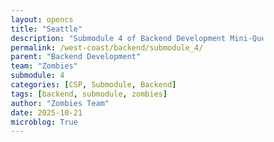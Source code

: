 ```yaml
---
layout: opencs
title: "Seattle"
description: "Submodule 4 of Backend Development Mini-Quest"
permalink: /west-coast/backend/submodule_4/
parent: "Backend Development"
team: "Zombies"
submodule: 4
categories: [CSP, Submodule, Backend]
tags: [backend, submodule, zombies]
author: "Zombies Team"
date: 2025-10-21
microblog: True
---
```



<html lang="en">
<head>
    <meta charset="UTF-8">
    <meta name="viewport" content="width=device-width, initial-scale=1.0">
    <title>Seattle Sports API Explorer</title>
    <style>
        * {
            margin: 0;
            padding: 0;
            box-sizing: border-box;
        }

        body {
            font-family: 'Segoe UI', Tahoma, Geneva, Verdana, sans-serif;
            background: #1a1a2e;
            min-height: 100vh;
            padding: 20px;
            color: #ffffff;
            transition: background-color 0.3s ease;
        }



        .container {
            max-width: 1200px;
            margin: 0 auto;
        }
        
        header {
            text-align: center;
            padding: 30px 0;
            background: #16213e;
            border-radius: 15px;
            margin-bottom: 30px;
            box-shadow: 0 8px 20px rgba(0, 0, 0, 0.3);
        }



        h1 {
            font-size: 2.5em;
            color: #0ea5e9;
            margin-bottom: 10px;
        }

        .subtitle {
            color: #94a3b8;
            font-size: 1.1em;
        }



        .learning-section {
            background: #16213e;
            padding: 25px;
            border-radius: 12px;
            margin-bottom: 20px;
            box-shadow: 0 4px 15px rgba(0, 0, 0, 0.2);
        }



        .learning-section h2 {
            color: #0ea5e9;
            margin-bottom: 15px;
            font-size: 1.8em;
        }

        .learning-section p, .learning-section li {
            color: #e2e8f0;
            line-height: 1.6;
            margin-bottom: 10px;
        }

        .learning-section ul {
            margin-left: 20px;
            margin-top: 10px;
        }

        .code-editor {
            background: #0f172a;
            color: #e2e8f0;
            padding: 20px;
            border-radius: 8px;
            font-family: 'Courier New', monospace;
            margin: 15px 0;
            overflow-x: auto;
            border: 2px solid #0ea5e9;
        }



        .button-group {
            display: flex;
            gap: 10px;
            flex-wrap: wrap;
            margin: 15px 0;
        }

        button {
            background: #0ea5e9;
            color: white;
            border: none;
            padding: 12px 24px;
            border-radius: 8px;
            cursor: pointer;
            font-size: 1em;
            font-weight: bold;
            transition: all 0.3s ease;
        }

        button:hover {
            background: #0284c7;
            transform: translateY(-2px);
        }

        .output {
            background: #0f172a;
            border: 2px solid #0ea5e9;
            border-radius: 8px;
            padding: 20px;
            margin-top: 15px;
            color: #e2e8f0;
            min-height: 100px;
            font-family: monospace;
            white-space: pre-wrap;
        }



        .stadium-grid {
            display: grid;
            grid-template-columns: repeat(auto-fit, minmax(280px, 1fr));
            gap: 20px;
            margin-top: 20px;
        }

        .stadium-card {
            background: #1e293b;
            padding: 20px;
            border-radius: 12px;
            cursor: pointer;
            transition: all 0.3s ease;
            border: 2px solid #334155;
        }



        .stadium-card:hover {
            transform: translateY(-5px);
            border-color: #0ea5e9;
        }

        .stadium-card h3 {
            color: #0ea5e9;
            margin-bottom: 10px;
            font-size: 1.4em;
        }

        .stadium-card p {
            color: #94a3b8;
            margin: 8px 0;
        }



        .input-group {
            margin: 15px 0;
        }

        .input-group label {
            display: block;
            color: #94a3b8;
            margin-bottom: 8px;
            font-weight: 600;
        }



        input[type="text"], select {
            width: 100%;
            max-width: 400px;
            padding: 12px;
            border-radius: 8px;
            border: 2px solid #334155;
            background: #1e293b;
            color: #e2e8f0;
            font-size: 1em;
        }

        body.light-mode input[type="text"],
        body.light-mode select {
            background: #ffffff;
            color: #000000;
            border-color: #cbd5e1;
        }

        .info-box {
            background: rgba(14, 165, 233, 0.1);
            border-left: 4px solid #0ea5e9;
            padding: 15px;
            margin: 15px 0;
            border-radius: 5px;
        }

        .info-box p {
            color: #e2e8f0;
            margin: 5px 0;
        }

        body.light-mode .info-box p {
            color: #000000;
        }

        .step-number {
            display: inline-block;
            background: #0ea5e9;
            color: white;
            width: 30px;
            height: 30px;
            border-radius: 50%;
            text-align: center;
            line-height: 30px;
            margin-right: 10px;
            font-weight: bold;
        }

        strong {
            color: #0ea5e9;
        }

        body.light-mode strong {
            color: #0284c7;
        }
    </style>
</head>
<body>
    <button class="theme-toggle" onclick="toggleTheme()">Toggle Light/Dark Mode</button>

    <div class="container">
        <header>
            <h1>Seattle Sports API Tour</h1>
            <p class="subtitle">Understanding APIs Through the Coach and Team Analogy</p>
        </header>

        <div class="learning-section">
            <h2>Welcome to the API Playbook</h2>
            <p><strong>The Coach and Team Analogy:</strong></p>
            <ul>
                <li><strong>The Coach (You):</strong> Decides what information is needed</li>
                <li><strong>The Playbook (Database):</strong> Contains all available plays and data</li>
                <li><strong>The Play (User Input):</strong> Your specific request for data</li>
                <li><strong>The Team (API):</strong> Executes the play and retrieves the data</li>
                <li><strong>The Response:</strong> The data returned to the coach</li>
            </ul>
        </div>

        <div class="learning-section">
            <h2><span class="step-number">1</span>The Coach Selects a Stadium</h2>
            <p>First, you (the coach) need to decide which stadium you want information about. Click on any stadium card below:</p>
            <div class="stadium-grid">
                <div class="stadium-card" onclick="selectStadium('football')">
                    <h3>Lumen Field</h3>
                    <p><strong>Team:</strong> Seattle Seahawks</p>
                    <p><strong>Sport:</strong> Football (NFL)</p>
                </div>

                <div class="stadium-card" onclick="selectStadium('baseball')">
                    <h3>T-Mobile Park</h3>
                    <p><strong>Team:</strong> Seattle Mariners</p>
                    <p><strong>Sport:</strong> Baseball (MLB)</p>
                </div>

                <div class="stadium-card" onclick="selectStadium('hockey')">
                    <h3>Climate Pledge Arena</h3>
                    <p><strong>Team:</strong> Seattle Kraken</p>
                    <p><strong>Sport:</strong> Ice Hockey (NHL)</p>
                </div>

                <div class="stadium-card" onclick="selectStadium('college')">
                    <h3>Husky Stadium</h3>
                    <p><strong>Team:</strong> Washington Huskies</p>
                    <p><strong>Sport:</strong> College Football</p>
                </div>

                <div class="stadium-card" onclick="selectStadium('cricket')">
                    <h3>Marymoor Park</h3>
                    <p><strong>Team:</strong> Seattle Orcas</p>
                    <p><strong>Sport:</strong> Cricket (MLC)</p>
                </div>
            </div>
        </div>

        <div class="learning-section">
            <h2><span class="step-number">2</span>The Coach Calls the Play</h2>
            <p>Now that you've selected a stadium, choose what information you want (the play you're calling):</p>
            <div class="input-group">
                <label>Select the play from the playbook:</label>
                <select id="playSelect" onchange="updatePlay()">
                    <option value="">Choose a play...</option>
                    <option value="basic">Get Basic Info</option>
                    <option value="capacity">Get Stadium Capacity</option>
                    <option value="tickets">Get Ticket Prices</option>
                    <option value="location">Get Location</option>
                </select>
            </div>
            <div class="info-box">
                <p><strong>The API Request (Your Play Call):</strong></p>
                <div class="code-editor" id="apiRequest">Select a stadium and play above to see the API request</div>
            </div>
        </div>

        <div class="learning-section">
            <h2><span class="step-number">3</span>The Team Executes</h2>
            <p>The API (team) processes your request and retrieves the data from the database (playbook):</p>
            <div class="info-box">
                <p><strong>The API Response (Team's Execution):</strong></p>
                <div class="output" id="apiResponse">The team's response will appear here after you select a stadium and play</div>
            </div>
        </div>

        <div class="learning-section">
            <h2>Understanding API Endpoints</h2>
            <p>APIs have different endpoints (different types of plays in the playbook). Each endpoint serves a specific purpose:</p>
            
            <div class="info-box">
                <p><strong>GET /stadiums/:sport</strong></p>
                <p>Retrieves information about a specific stadium by sport type</p>
            </div>

            <div class="info-box">
                <p><strong>GET /schedules</strong></p>
                <p>Retrieves game schedules for all Seattle teams</p>
            </div>

            <div class="info-box">
                <p><strong>GET /weather</strong></p>
                <p>Retrieves current weather conditions in Seattle</p>
            </div>

            <div class="info-box">
                <p><strong>GET /tickets</strong></p>
                <p>Retrieves ticket pricing information for all teams</p>
            </div>

            <p style="margin-top: 20px;">Try calling these different plays:</p>
            <div class="button-group">
                <button onclick="callEndpoint('schedules')">Get Schedules</button>
                <button onclick="callEndpoint('weather')">Get Weather</button>
                <button onclick="callEndpoint('tickets')">Get Tickets</button>
            </div>
            <div class="output" id="endpointOutput"></div>
        </div>

        <div class="learning-section">
            <h2>How the Playbook (Database) Works</h2>
            <p>The playbook stores all the data that the API can access. Here's a simplified view:</p>
            <div class="code-editor">const playbook = {
  football: {
    team: "Seahawks",
    stadium: "Lumen Field",
    capacity: 68740,
    location: "47.5952° N, 122.3316° W",
    tickets: "$85-$250"
  },
  baseball: {
    team: "Mariners",
    stadium: "T-Mobile Park",
    capacity: 47929,
    location: "47.5914° N, 122.3325° W",
    tickets: "$15-$180"
  }
  // ... more data
}</div>
            <p style="margin-top: 15px;">When you call a play, the API looks up the information in this playbook and returns it to you.</p>
        </div>
    </div>

    <script>
        let selectedSport = null;

        const playbook = {
            football: { 
                team: "Seahawks", 
                stadium: "Lumen Field", 
                capacity: 68740,
                location: "47.5952° N, 122.3316° W",
                tickets: "$85-$250"
            },
            baseball: { 
                team: "Mariners", 
                stadium: "T-Mobile Park", 
                capacity: 47929,
                location: "47.5914° N, 122.3325° W",
                tickets: "$15-$180"
            },
            hockey: { 
                team: "Kraken", 
                stadium: "Climate Pledge Arena", 
                capacity: 17151,
                location: "47.6221° N, 122.3540° W",
                tickets: "$50-$300"
            },
            college: { 
                team: "Huskies", 
                stadium: "Husky Stadium", 
                capacity: 70138,
                location: "47.6501° N, 122.3016° W",
                tickets: "$35-$150"
            },
            cricket: { 
                team: "Orcas", 
                stadium: "Marymoor Park", 
                capacity: 5000,
                location: "47.6634° N, 122.1146° W",
                tickets: "$10-$40"
            }
        };

        function toggleTheme() {
            document.body.classList.toggle('light-mode');
        }

        function selectStadium(sport) {
            selectedSport = sport;
            document.getElementById('playSelect').value = '';
            document.getElementById('apiRequest').textContent = 'Stadium selected: ' + playbook[sport].stadium + '\nNow select a play from the dropdown above.';
            document.getElementById('apiResponse').textContent = 'Waiting for you to call a play...';
        }

        function updatePlay() {
            const play = document.getElementById('playSelect').value;
            if (!selectedSport) {
                alert('Please select a stadium first!');
                return;
            }

            const team = playbook[selectedSport];
            let request = 'GET /api/stadiums/' + selectedSport;
            let response = '';

            if (play === 'basic') {
                request += '/info';
                response = JSON.stringify({
                    team: team.team,
                    stadium: team.stadium
                }, null, 2);
            } else if (play === 'capacity') {
                request += '/capacity';
                response = JSON.stringify({
                    stadium: team.stadium,
                    capacity: team.capacity
                }, null, 2);
            } else if (play === 'tickets') {
                request += '/tickets';
                response = JSON.stringify({
                    team: team.team,
                    priceRange: team.tickets
                }, null, 2);
            } else if (play === 'location') {
                request += '/location';
                response = JSON.stringify({
                    stadium: team.stadium,
                    coordinates: team.location
                }, null, 2);
            }

            document.getElementById('apiRequest').textContent = 'Coach calls the play:\n\n' + request + '\nHost: api.seattlesports.com';
            document.getElementById('apiResponse').textContent = 'Team executes and returns:\n\n' + response;
        }

        function callEndpoint(endpoint) {
            const output = document.getElementById('endpointOutput');
            output.textContent = 'Calling play: GET /api/' + endpoint + '\n\nTeam is executing...\n';
            
            setTimeout(() => {
                let response = '';
                if (endpoint === 'schedules') {
                    response = JSON.stringify({
                        "Seahawks": ["vs 49ers - Nov 3", "@ Rams - Nov 10"],
                        "Mariners": ["Season starts March 2026"],
                        "Kraken": ["vs Canucks - Nov 5", "@ Flames - Nov 7"]
                    }, null, 2);
                } else if (endpoint === 'weather') {
                    response = JSON.stringify({
                        "location": "Seattle, WA",
                        "temperature": "54°F",
                        "conditions": "Partly Cloudy",
                        "precipitation": "20%"
                    }, null, 2);
                } else if (endpoint === 'tickets') {
                    response = JSON.stringify({
                        "Seahawks": "$85-$250",
                        "Mariners": "$15-$180",
                        "Kraken": "$50-$300",
                        "Huskies": "$35-$150",
                        "Orcas": "$10-$40"
                    }, null, 2);
                }
                output.textContent = 'Team\'s response:\n\n' + response;
            }, 800);
        }
    </script>
</body>
</html>